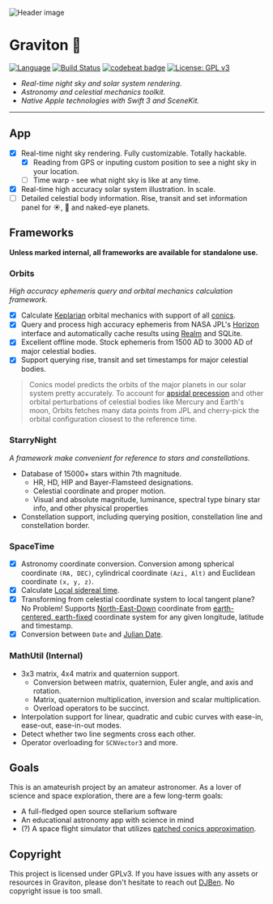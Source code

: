 ![Header image](https://github.com/DJBen/Graviton/raw/master/External%20Assets/header.png)

# Graviton :milky_way:

[![Language](https://img.shields.io/badge/Swift-3.1-orange.svg?style=flat)](https://swift.org)
[![Build Status](https://travis-ci.com/DJBen/Graviton.svg?token=1KVrf6xTWoPqLKJBPuJ1&branch=master)](https://travis-ci.com/DJBen/Graviton)
[![codebeat badge](https://codebeat.co/badges/de61d36c-440a-4cc7-85cf-97379e08ef15)](https://codebeat.co/a/sihao-lu/projects/github-com-djben-graviton-master?maxAge=3600)
[![License: GPL v3](https://img.shields.io/badge/License-GPL%20v3-blue.svg)](http://www.gnu.org/licenses/gpl-3.0)

- _Real-time night sky and solar system rendering._
- _Astronomy and celestial mechanics toolkit._
- _Native Apple technologies with Swift 3 and SceneKit._
----
## App
- [x] Real-time night sky rendering. Fully customizable. Totally hackable.
  - [x] Reading from GPS or inputing custom position to see a night sky in your location.
  - [ ] Time warp - see what night sky is like at any time.
- [x] Real-time high accuracy solar system illustration. In scale.
- [ ] Detailed celestial body information. Rise, transit and set information panel for :sunny:, :first_quarter_moon_with_face: and naked-eye planets.

## Frameworks
__Unless marked internal, all frameworks are available for standalone use.__
### Orbits
_High accuracy ephemeris query and orbital mechanics calculation framework._
- [x] Calculate [Keplarian](https://en.wikipedia.org/wiki/Kepler_orbit) orbital mechanics with support of all [conics](https://en.wikipedia.org/wiki/Conic_section).
- [x] Query and process high accuracy ephemeris from NASA JPL's [Horizon](http://ssd.jpl.nasa.gov/?horizons) interface and automatically cache results using [Realm](https://realm.io) and SQLite.
- [x] Excellent offline mode. Stock ephemeris from 1500 AD to 3000 AD of major celestial bodies.
- [x] Support querying rise, transit and set timestamps for major celestial bodies.

> Conics model predicts the orbits of the major planets in our solar system pretty accurately. To account for [apsidal precession](https://en.wikipedia.org/wiki/Apsidal_precession) and other orbital perturbations of celestial bodies like Mercury and Earth's moon, Orbits fetches many data points from JPL and cherry-pick the orbital configuration closest to the reference time.

### StarryNight
_A framework make convenient for reference to stars and constellations._
- Database of 15000+ stars within 7th magnitude.
  - HR, HD, HIP and Bayer-Flamsteed designations.
  - Celestial coordinate and proper motion.
  - Visual and absolute magnitude, luminance, spectral type binary star info, and other physical properties
- Constellation support, including querying position, constellation line and constellation border.

### SpaceTime
- [x] Astronomy coordinate conversion. Conversion among spherical coordinate `(RA, DEC)`, cylindrical coordinate `(Azi, Alt)` and Euclidean coordinate `(x, y, z)`.
- [x] Calculate [Local sidereal time](https://en.wikipedia.org/wiki/Sidereal_time).
- [x] Transforming from celestial coordinate system to local tangent plane? No Problem! Supports [North-East-Down](https://en.wikipedia.org/wiki/North_east_down) coordinate from [earth-centered, earth-fixed](https://en.wikipedia.org/wiki/ECEF) coordinate system for any given longitude, latitude and timestamp.
- [x] Conversion between `Date` and [Julian Date](https://en.wikipedia.org/wiki/Julian_day).

### MathUtil (Internal)
- 3x3 matrix, 4x4 matrix and quaternion support.
  - Conversion between matrix, quaternion, Euler angle, and axis and rotation.
  - Matrix, quaternion multiplication, inversion and scalar multiplication.
  - Overload operators to be succinct.
- Interpolation support for linear, quadratic and cubic curves with ease-in, ease-out, ease-in-out modes.
- Detect whether two line segments cross each other.
- Operator overloading for `SCNVector3` and more.

## Goals
This is an amateurish project by an amateur astronomer. As a lover of science and space exploration, there are a few long-term goals:

- A full-fledged open source stellarium software
- An educational astronomy app with science in mind
- (?) A space flight simulator that utilizes [patched conics approximation](https://en.wikipedia.org/wiki/Patched_conic_approximation).

## Copyright
This project is licensed under GPLv3.
If you have issues with any assets or resources in Graviton, please don't hesitate to reach out [DJBen](mailto:lsh32768@gmail.com). No copyright issue is too small.
